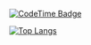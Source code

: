 [![CodeTime Badge](https://img.shields.io/endpoint?style=social&color=222&url=https%3A%2F%2Fapi.codetime.dev%2Fshield%3Fid%3D24592%26project%3D%26in=0)](https://codetime.dev)

[![Top Langs](https://github-readme-stats.vercel.app/api/top-langs/?username=trindaderose&layout=donut)](https://github.com/trindaderose)

<!-- ![Skills](https://go-skill-icons.vercel.app/api/icons?i=html,xd,ps,ai,sass,js,ts,pwsh,go,vscode,vite,nextjs,vercel,cloudflare,npm&perline=5) -->
